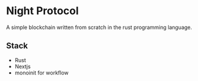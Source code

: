 # Night Protocol
A simple blockchain written from scratch in the rust programming language.

## Stack
- Rust
- Nextjs
- monoinit for workflow
